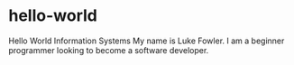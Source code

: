 # hello-world
Hello World Information Systems
My name is Luke Fowler. I am a beginner programmer looking to become a software developer.
